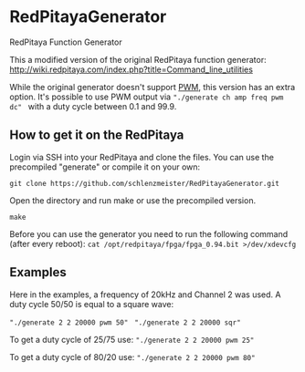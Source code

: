 # RedPitayaGenerator
RedPitaya Function Generator

This a modified version of the original RedPitaya function generator: http://wiki.redpitaya.com/index.php?title=Command_line_utilities

While the original generator doesn't support [PWM](https://en.wikipedia.org/wiki/Pulse-width_modulation), this version has an extra option. It's possible to use PWM output via 
`"./generate ch amp freq pwm dc" `
with a duty cycle between 0.1 and 99.9. 

## How to get it on the RedPitaya
Login via SSH into your RedPitaya and clone the files. You can use the precompiled "generate" or compile it on your own:

`git clone https://github.com/schlenzmeister/RedPitayaGenerator.git`

Open the directory and run make or use the precompiled version.

`make`

Before you can use the generator you need to run the following command (after every reboot):
`cat /opt/redpitaya/fpga/fpga_0.94.bit >/dev/xdevcfg`

## Examples

Here in the examples, a frequency of 20kHz and Channel 2 was used. A duty cycle 50/50 is equal to a square wave:

`"./generate 2 2 20000 pwm 50"` 
` "./generate 2 2 20000 sqr"`

To get a duty cycle of 25/75 use:
`"./generate 2 2 20000 pwm 25"`

To get a duty cycle of 80/20 use:
`"./generate 2 2 20000 pwm 80"`


